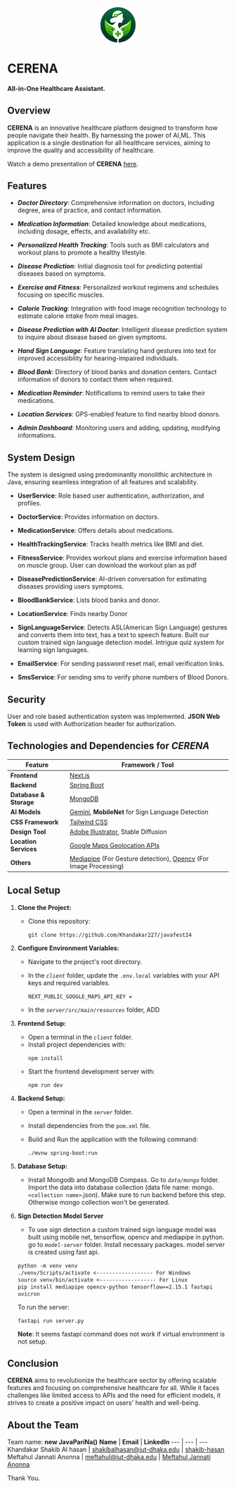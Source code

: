 <div style="text-align: center;">
   <img src="./client//public/cerena-logo.png" alt="cerena" style="height: 80px; width: 80px; margin: 0 auto;"/>
</div>
<h1> CERENA</h1>
<h4>All-in-One Healthcare Assistant.
</h4>

## Overview
**CERENA** is an innovative healthcare platform designed to transform how people navigate their health. By harnessing the power of AI,ML. This application is a single destination for all healthcare services, aiming to improve the quality and accessibility of healthcare.

<!-- 
**Key points of CERENA :**
* **`Conventional Healthcare`**: Comprehensive information on Doctors,Medications
* **`Innovative Healthcare`**:Personalized Health Assistant with AI
* **`Interactive Features`**:Engagement of personalized Exercise , Calorie Tracking
* **`Smart Assistance  & Accessibility`**: Chatbot & Sign Speak for Guidance 
* **`Scalable & Comprehensive Infrastructure`** : Monolithic Architecture in Java -->



Watch a demo presentation of **CERENA** [here](**).  


## Features
   - ***Doctor Directory***: Comprehensive information on doctors, including degree, area of practice, and contact information.

   - ***Medication Information***: Detailed knowledge about medications, including dosage, effects, and availability etc.

   - ***Personalized Health Tracking***: Tools such as BMI calculators and workout plans to promote a healthy lifestyle.
   - ***Disease Prediction***: Initial diagnosis tool for predicting potential diseases based on symptoms.

   - ***Exercise and Fitness***: Personalized workout regimens and schedules focusing on specific muscles.

   - ***Calorie Tracking***: Integration with food image recognition technology to estimate calorie intake from meal images.
<!-- - AR Physical Training Game: Optional feature for exercising through augmented reality games. -->

   - ***Disease Prediction with AI Doctor***: Intelligent disease prediction system to inquire about disease based on given symptoms.
   - ***Hand Sign Language***: Feature translating hand gestures into text for improved accessibility for hearing-impaired individuals.

   - ***Blood Bank***: Directory of blood banks and donation centers. Contact information of donors to contact them when required.

   - ***Medication Reminder***: Notifications to remind users to take their medications.
   
   - ***Location Services***: GPS-enabled feature to find nearby blood donors.

   - ***Admin Dashboard***: Monitoring users and adding, updating, modifying informations.



## System Design
The system is designed using predominantly monolithic architecture in Java, ensuring seamless integration of all features and scalability.
   
   - **UserService**: Role based user authentication, authorization, and profiles.

   - **DoctorService**: Provides information on doctors. 

   - **MedicationService**: Offers details about medications.

   - **HealthTrackingService**: Tracks health metrics like BMI and diet.

   - **FitnessService**: Provides workout plans and exercise information based on muscle group. User can download the workout plan as pdf

   - **DiseasePredictionService**: AI-driven conversation for estimating diseases providing users symptoms.

   - **BloodBankService**: Lists blood banks and donor.

   - **LocationService**: Finds nearby Donor

   - **SignLanguageService**: Detects ASL(American Sign Language) gestures and converts them into text, has a text to speech feature. Built our custom trained sign language detection model. Intrigue quiz system for learning sign languages.

   - **EmailService**: For sending password reset mail, email verification links.

   - **SmsService**: For sending sms to verify phone numbers of Blood Donors.



## Security
User and role based authentication system was implemented. **JSON Web Token** is used with Authorization header for authorization.


## Technologies and Dependencies for ***CERENA***

**Feature** | **Framework / Tool**
--- | ---
**Frontend** | [Next.js](https://nextjs.org/docs)
**Backend** | [Spring Boot](https://spring.io/projects/spring-boot)
**Database & Storage** | [MongoDB](https://www.mongodb.com/docs/)
**AI Models** | [Gemini](https://gemini.google.com/),  **MobileNet** for Sign Language Detection
**CSS Framework** |[Tailwind CSS](https://tailwindcss.com/)
**Design Tool** | [Adobe Illustrator](https://illustrator.adobe.com/home), Stable Diffusion
**Location Services** | [Google Maps Geolocation APIs](https://developers.google.com/maps/documentation/geolocation/overview)
**Others** | [Mediapipe](https://ai.google.dev/edge/mediapipe/solutions/guide) (For Gesture detection), [Opencv](https://opencv.org/) (For Image Processing)






## Local Setup

1. **Clone the Project:**
   - Clone this repository:
      ```
      git clone https://github.com/Khandakar227/javafest24
      ```

2. **Configure Environment Variables:**
   - Navigate to the project's root directory.
   - In the *`client`* folder, update the `.env.local` variables with your API keys and required variables.

      ```
      NEXT_PUBLIC_GOOGLE_MAPS_API_KEY = 
      ```
   
   - In the *`server/src/main/resources`* folder, ADD

3. **Frontend Setup:**
   - Open a terminal in the *`client`* folder.
   - Install project dependencies with:
     ```
     npm install
     ```
   - Start the frontend development server with:
     ```
     npm run dev
     ```

4. **Backend Setup:**
   - Open a terminal in the *`server`* folder.
   - Install dependencies from the `pom.xml` file.
   - Build and Run the application with the following command:
     
     ```
     ./mvnw spring-boot:run
     ```

5. **Database Setup:**
   - Install Mongodb and MongoDB Compass. Go to *`data/mongo`* folder. Import the data into database collection
   (data file name: mongo.`<collection name>`.json). Make sure to run backend before this step. Otherwise mongo collection won't be generated.

6. **Sign Detection Model Server**
    - To use sign detection a custom trained sign language model was built using mobile net, tensorflow, opencv and mediapipe in python. go to *`model-server`* folder. Install necessary packages. model server is created using fast api.

    ```
    python -m venv venv
    ./venv/Scripts/activate <------------------ For Windows
    source venv/bin/activate <------------------ For Linux
    pip install mediapipe opencv-python tensorflow==2.15.1 fastapi uvicron
    ```
    To run the server:
    ```
    fastapi run server.py
    ```
   **Note**: It seems fastapi command does not work if virtual environment is not setup.
   
## Conclusion

**CERENA** aims to revolutionize the healthcare sector by offering scalable features and focusing on comprehensive healthcare for all. While it faces challenges like limited access to APIs and the need for efficient models, it strives to create a positive impact on users' health and well-being.


## About the Team
Team name: **new JavaPariNa()**
**Name** | **Email** | **LinkedIn**
--- | --- | ---
Khandakar Shakib Al hasan | shakibalhasan@iut-dhaka.edu | [shakib-hasan](https://www.linkedin.com/in/shakib-hasan-734494249)
Meftahul Jannati Anonna | meftahul@iut-dhaka.edu | [Meftahul Jannati Anonna](https://www.linkedin.com/in/meftahuljannati/)

Thank You.








